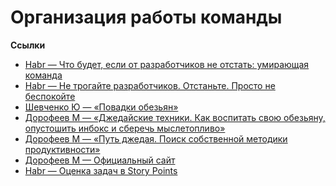 <h1>Организация работы команды</h1>

**Ссылки**
- [Habr — Что будет, если от разработчиков не отстать: умирающая команда](https://habr.com/ru/company/gazprombank/blog/699738/)
- [Habr — Не трогайте разработчиков. Отстаньте. Просто не беспокойте](https://habr.com/ru/company/gazprombank/blog/678000/)
- [Шевченко Ю — «Повадки обезьян»](http://monkey-habits.com/ru/book)
- [Дорофеев М — «Джедайские техники. Как воспитать свою обезьяну, опустошить инбокс и сберечь мыслетопливо»](http://links.mnogosdelal.ru/book)
- [Дорофеев М — «Путь джедая. Поиск собственной методики продуктивности»](http://links.mnogosdelal.ru/JediWay)
- [Дорофеев М — Официальный сайт](https://mnogosdelal.ru/)
- [Habr — Оценка задач в Story Points](https://habr.com/ru/articles/489500/)